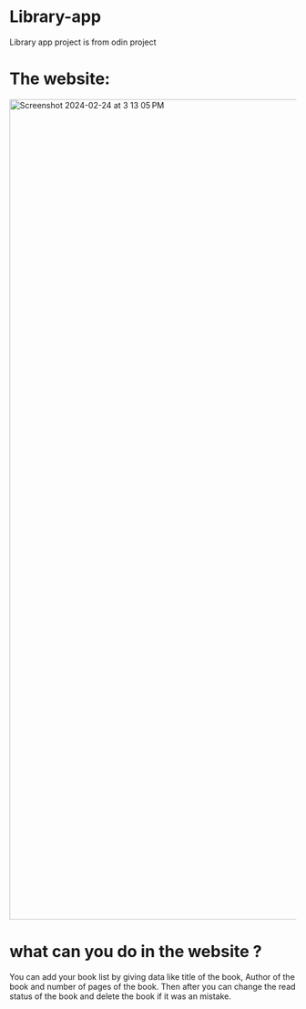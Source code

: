 # Library-app
Library app project is from odin project

# The website:
<img width="1440" alt="Screenshot 2024-02-24 at 3 13 05 PM" src="https://github.com/riyaz-soni5/Library-app/assets/77921406/91202ae5-695c-42ef-b63c-36f6b080fe71">

# what can you do in the website ?
You can add your book list by giving data like title of the book, Author of the book and number of pages of the book. Then after you can change the read status of the book and delete the book if it was an mistake. 
